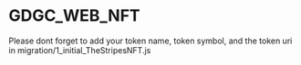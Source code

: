 # GDGC_WEB_NFT
Please dont forget to add your token name, token symbol, and the token uri in migration/1_initial_TheStripesNFT.js
